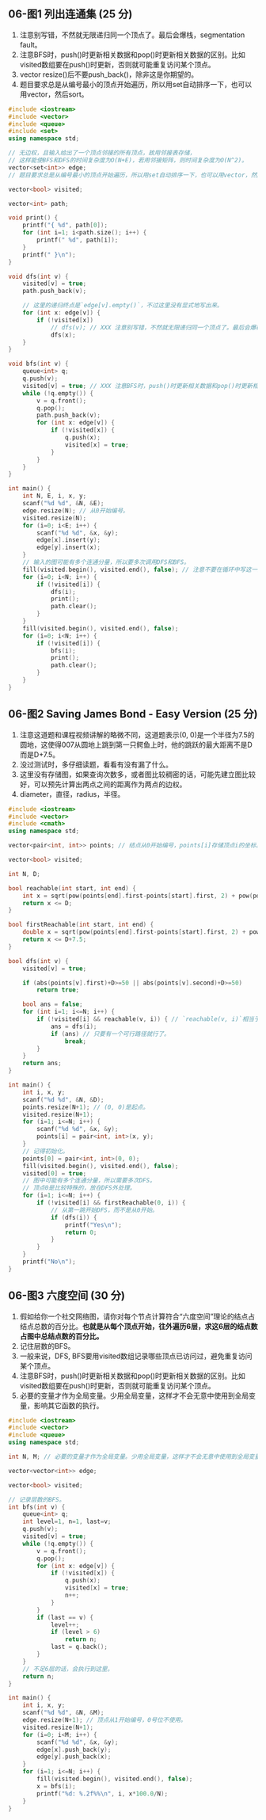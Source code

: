 ## 06-图1 列出连通集 (25 分)

1. 注意别写错，不然就无限递归同一个顶点了。最后会爆栈，segmentation fault。
2. 注意BFS时，push()时更新相关数据和pop()时更新相关数据的区别。比如visited数组要在push()时更新，否则就可能重复访问某个顶点。
3. vector resize()后不要push_back()，除非这是你期望的。
4. 题目要求总是从编号最小的顶点开始遍历，所以用set自动排序一下，也可以用vector，然后sort。

```cpp
#include <iostream>
#include <vector>
#include <queue>
#include <set>
using namespace std;

// 无边权，且输入给出了一个顶点邻接的所有顶点，故用邻接表存储，
// 这样能使BFS和DFS的时间复杂度为O(N+E)，若用邻接矩阵，则时间复杂度为O(N^2)。
vector<set<int>> edge;
// 题目要求总是从编号最小的顶点开始遍历，所以用set自动排序一下，也可以用vector，然后sort。

vector<bool> visited;

vector<int> path;

void print() {
    printf("{ %d", path[0]);
    for (int i=1; i<path.size(); i++) {
        printf(" %d", path[i]);
    }
    printf(" }\n");
}

void dfs(int v) {
    visited[v] = true;
    path.push_back(v);

    // 这里的递归终点是`edge[v].empty()`，不过这里没有显式地写出来。
    for (int x: edge[v]) {
        if (!visited[x])
            // dfs(v); // XXX 注意别写错，不然就无限递归同一个顶点了。最后会爆栈，segmentation fault。
            dfs(x);
    }
}

void bfs(int v) {
    queue<int> q;
    q.push(v);
    visited[v] = true; // XXX 注意BFS时，push()时更新相关数据和pop()时更新相关数据的区别。
    while (!q.empty()) {
        v = q.front();
        q.pop();
        path.push_back(v);
        for (int x: edge[v]) {
            if (!visited[x]) {
                q.push(x);
                visited[x] = true;
            }
        }
    }
}

int main() {
    int N, E, i, x, y;
    scanf("%d %d", &N, &E);
    edge.resize(N); // 从0开始编号。
    visited.resize(N);
    for (i=0; i<E; i++) {
        scanf("%d %d", &x, &y);
        edge[x].insert(y);
        edge[y].insert(x);
    }
    // 输入的图可能有多个连通分量，所以要多次调用DFS和BFS。
    fill(visited.begin(), visited.end(), false); // 注意不要在循环中写这一条语句，不然就错了。
    for (i=0; i<N; i++) {
        if (!visited[i]) {
            dfs(i);
            print();
            path.clear();
        }
    }
    fill(visited.begin(), visited.end(), false);
    for (i=0; i<N; i++) {
        if (!visited[i]) {
            bfs(i);
            print();
            path.clear();
        }
    }
}
```


## 06-图2 Saving James Bond - Easy Version (25 分)

1. 注意这道题和课程视频讲解的略微不同，这道题表示(0, 0)是一个半径为7.5的圆地，这使得007从圆地上跳到第一只鳄鱼上时，他的跳跃的最大距离不是D而是D+7.5。
2. 没过测试时，多仔细读题，看看有没有漏了什么。
3. 这里没有存储图，如果查询次数多，或者图比较稠密的话，可能先建立图比较好，可以预先计算出两点之间的距离作为两点的边权。
4. diameter，直径，radius，半径。

```cpp
#include <iostream>
#include <vector>
#include <cmath>
using namespace std;

vector<pair<int, int>> points; // 结点从0开始编号，points[i]存储顶点i的坐标。

vector<bool> visited;

int N, D;

bool reachable(int start, int end) {
    int x = sqrt(pow(points[end].first-points[start].first, 2) + pow(points[end].second-points[start].second, 2));
    return x <= D;
}

bool firstReachable(int start, int end) {
    double x = sqrt(pow(points[end].first-points[start].first, 2) + pow(points[end].second-points[start].second, 2));
    return x <= D+7.5;
}

bool dfs(int v) {
    visited[v] = true;

    if (abs(points[v].first)+D>=50 || abs(points[v].second)+D>=50)
        return true;

    bool ans = false;
    for (int i=1; i<=N; i++) {
        if (!visited[i] && reachable(v, i)) { // `reachable(v, i)`相当于看是否有边相连。
            ans = dfs(i);
            if (ans) // 只要有一个可行路径就行了。
                break;
        }
    }
    return ans;
}

int main() {
    int i, x, y;
    scanf("%d %d", &N, &D);
    points.resize(N+1); // (0, 0)是起点。
    visited.resize(N+1);
    for (i=1; i<=N; i++) {
        scanf("%d %d", &x, &y);
        points[i] = pair<int, int>(x, y);
    }
    // 记得初始化。
    points[0] = pair<int, int>(0, 0);
    fill(visited.begin(), visited.end(), false);
    visited[0] = true;
    // 图中可能有多个连通分量，所以需要多次DFS。
    // 顶点0是比较特殊的，放在DFS外处理。
    for (i=1; i<=N; i++) {
        if (!visited[i] && firstReachable(0, i)) {
            // 从第一跳开始DFS，而不是从0开始。
            if (dfs(i)) {
                printf("Yes\n");
                return 0;
            }
        }
    }
    printf("No\n");
}
```


## 06-图3 六度空间 (30 分)

1. 假如给你一个社交网络图，请你对每个节点计算符合“六度空间”理论的结点占结点总数的百分比。**也就是从每个顶点开始，往外遍历6层，求这6层的结点数占图中总结点数的百分比。**
2. 记住层数的BFS。
3. 一般来说，DFS, BFS要用visited数组记录哪些顶点已访问过，避免重复访问某个顶点。
4. 注意BFS时，push()时更新相关数据和pop()时更新相关数据的区别。比如visited数组要在push()时更新，否则就可能重复访问某个顶点。
5. 必要的变量才作为全局变量。少用全局变量，这样才不会无意中使用到全局变量，影响其它函数的执行。

```cpp
#include <iostream>
#include <vector>
#include <queue>
using namespace std;

int N, M; // 必要的变量才作为全局变量。少用全局变量，这样才不会无意中使用到全局变量，影响其它函数的执行。

vector<vector<int>> edge;

vector<bool> visited;

// 记录层数的BFS。
int bfs(int v) {
    queue<int> q;
    int level=1, n=1, last=v;
    q.push(v);
    visited[v] = true;
    while (!q.empty()) {
        v = q.front();
        q.pop();
        for (int x: edge[v]) {
            if (!visited[x]) {
                q.push(x);
                visited[x] = true;
                n++;
            }
        }
        if (last == v) {
            level++;
            if (level > 6)
                return n;
            last = q.back();
        }
    }
    // 不足6层的话，会执行到这里。
    return n;
}

int main() {
    int i, x, y;
    scanf("%d %d", &N, &M);
    edge.resize(N+1); // 顶点从1开始编号，0号位不使用。
    visited.resize(N+1);
    for (i=0; i<M; i++) {
        scanf("%d %d", &x, &y);
        edge[x].push_back(y);
        edge[y].push_back(x);
    }
    for (i=1; i<=N; i++) {
        fill(visited.begin(), visited.end(), false);
        x = bfs(i);
        printf("%d: %.2f%%\n", i, x*100.0/N);
    }
}
```

